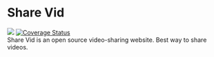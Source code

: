 # Share Vid
<a href="https://travis-ci.com/gjergjk71/MyTube"><img src="https://travis-ci.com/gjergjk71/MyTube.svg?branch=master"></a> <a href='https://coveralls.io/github/gjergjk71/MyTube?branch=master'><img src='https://coveralls.io/repos/github/gjergjk71/MyTube/badge.svg?branch=master' alt='Coverage Status' /></a>
<br>
Share Vid is an open source video-sharing website.
Best way to share videos.
